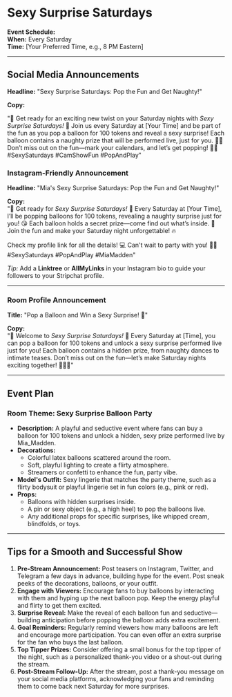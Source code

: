 # Sexy Surprise Saturdays

**Event Schedule:**  
**When:** Every Saturday  
**Time:** [Your Preferred Time, e.g., 8 PM Eastern]

---

## Social Media Announcements

**Headline:** "Sexy Surprise Saturdays: Pop the Fun and Get Naughty!"

**Copy:**

"🎈 Get ready for an exciting new twist on your Saturday nights with *Sexy Surprise Saturdays!* 🎉 Join us every Saturday at [Your Time] and be part of the fun as you pop a balloon for 100 tokens and reveal a sexy surprise! Each balloon contains a naughty prize that will be performed live, just for you. 💋🎁 Don’t miss out on the fun—mark your calendars, and let’s get popping! 🎈🔥 #SexySaturdays #CamShowFun #PopAndPlay"


### **Instagram-Friendly Announcement**

**Headline:** "Mia's Sexy Surprise Saturdays: Pop the Fun and Get Naughty!"

**Copy:**  
"🎈 Get ready for *Sexy Surprise Saturdays!* 🎉 Every Saturday at [Your Time], I’ll be popping balloons for 100 tokens, revealing a naughty surprise just for you! 😘 Each balloon holds a secret prize—come find out what’s inside. 💋 Join the fun and make your Saturday night unforgettable! 🔥

Check my profile link for all the details! 💻 Can't wait to party with you! 🎈💥 #SexySaturdays #PopAndPlay #MiaMadden"

*Tip:* Add a **Linktree** or **AllMyLinks** in your Instagram bio to guide your followers to your Stripchat profile.

---

### **Room Profile Announcement**

**Title:** "Pop a Balloon and Win a Sexy Surprise! 🎈"

**Copy:**  
"🎉 Welcome to *Sexy Surprise Saturdays!* 🎉 Every Saturday at [Time], you can pop a balloon for 100 tokens and unlock a sexy surprise performed live just for you! Each balloon contains a hidden prize, from naughty dances to intimate teases. Don’t miss out on the fun—let’s make Saturday nights exciting together! 💋🎁🎈"

---

## Event Plan

### Room Theme: Sexy Surprise Balloon Party
- **Description:** A playful and seductive event where fans can buy a balloon for 100 tokens and unlock a hidden, sexy prize performed live by Mia_Madden.
- **Decorations:**
  - Colorful latex balloons scattered around the room.
  - Soft, playful lighting to create a flirty atmosphere.
  - Streamers or confetti to enhance the fun, party vibe.
- **Model's Outfit:** Sexy lingerie that matches the party theme, such as a flirty bodysuit or playful lingerie set in fun colors (e.g., pink or red).
- **Props:**
  - Balloons with hidden surprises inside.
  - A pin or sexy object (e.g., a high heel) to pop the balloons live.
  - Any additional props for specific surprises, like whipped cream, blindfolds, or toys.

---

## Tips for a Smooth and Successful Show

1. **Pre-Stream Announcement:** Post teasers on Instagram, Twitter, and Telegram a few days in advance, building hype for the event. Post sneak peeks of the decorations, balloons, or your outfit.
2. **Engage with Viewers:** Encourage fans to buy balloons by interacting with them and hyping up the next balloon pop. Keep the energy playful and flirty to get them excited.
3. **Surprise Reveal:** Make the reveal of each balloon fun and seductive—building anticipation before popping the balloon adds extra excitement.
4. **Goal Reminders:** Regularly remind viewers how many balloons are left and encourage more participation. You can even offer an extra surprise for the fan who buys the last balloon.
5. **Top Tipper Prizes:** Consider offering a small bonus for the top tipper of the night, such as a personalized thank-you video or a shout-out during the stream.
6. **Post-Stream Follow-Up:** After the stream, post a thank-you message on your social media platforms, acknowledging your fans and reminding them to come back next Saturday for more surprises.

